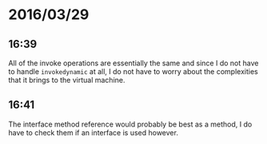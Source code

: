 # 2016/03/29

## 16:39

All of the invoke operations are essentially the same and since I do not have
to handle `invokedynamic` at all, I do not have to worry about the complexities
that it brings to the virtual machine.

## 16:41

The interface method reference would probably be best as a method, I do have to
check them if an interface is used however.

